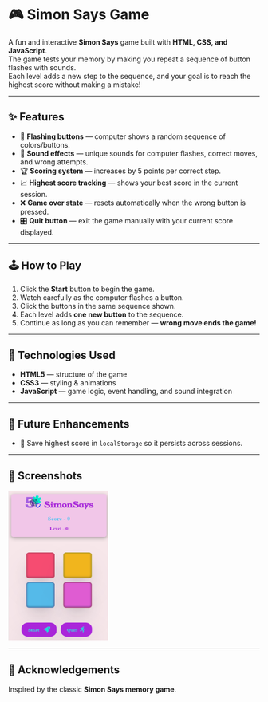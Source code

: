 # 🎮 Simon Says Game

A fun and interactive **Simon Says** game built with **HTML, CSS, and JavaScript**.  
The game tests your memory by making you repeat a sequence of button flashes with sounds.  
Each level adds a new step to the sequence, and your goal is to reach the highest score without making a mistake!  

---

## ✨ Features
- 🔦 **Flashing buttons** — computer shows a random sequence of colors/buttons.  
- 🎵 **Sound effects** — unique sounds for computer flashes, correct moves, and wrong attempts.  
- 🏆 **Scoring system** — increases by 5 points per correct step.  
- 📈 **Highest score tracking** — shows your best score in the current session.  
- ❌ **Game over state** — resets automatically when the wrong button is pressed.  
- 🎛️ **Quit button** — exit the game manually with your current score displayed.  

---

## 🕹️ How to Play
1. Click the **Start** button to begin the game.  
2. Watch carefully as the computer flashes a button.  
3. Click the buttons in the same sequence shown.  
4. Each level adds **one new button** to the sequence.  
5. Continue as long as you can remember — **wrong move ends the game!**  

---

## 🚀 Technologies Used
- **HTML5** — structure of the game  
- **CSS3** — styling & animations  
- **JavaScript** — game logic, event handling, and sound integration  

---

## 🎯 Future Enhancements
- 🔄 Save highest score in `localStorage` so it persists across sessions.  

---

## 📸 Screenshots

<img src="Screenshot 2023-10-16 031114.png" height="300px" width="200px">

---

## 🙌 Acknowledgements
Inspired by the classic **Simon Says memory game**.

